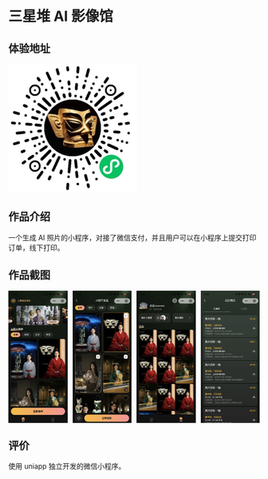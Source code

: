 # 三星堆 AI 影像馆

## 体验地址

![小程序太阳码](/sanxingdui/qrcode.jpg)

## 作品介绍

一个生成 AI 照片的小程序，对接了微信支付，并且用户可以在小程序上提交打印订单，线下打印。

## 作品截图

<div style="display: grid; grid-template-columns: repeat(4, 1fr); gap: 10px; width: 100%;">
    <img src="/sanxingdui/1.jpg" alt="" style="width: 100%; height: auto;">
    <img src="/sanxingdui/2.jpg" alt="" style="width: 100%; height: auto;">
    <img src="/sanxingdui/3.jpg" alt="" style="width: 100%; height: auto;">
    <img src="/sanxingdui/4.jpg" alt="" style="width: 100%; height: auto;">
</div>

## 评价

使用 uniapp 独立开发的微信小程序。
